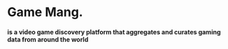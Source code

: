 # Game Mang.
#### is a video game discovery platform that aggregates and curates gaming data from around the world


